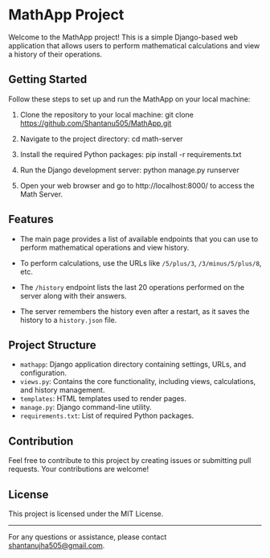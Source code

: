 # MathApp Project

Welcome to the MathApp project! This is a simple Django-based web application that allows users to perform mathematical calculations and view a history of their operations.

## Getting Started

Follow these steps to set up and run the MathApp on your local machine:

1. Clone the repository to your local machine: git clone https://github.com/Shantanu505/MathApp.git

2. Navigate to the project directory: cd math-server

3. Install the required Python packages: pip install -r requirements.txt

4. Run the Django development server:  python manage.py runserver
  
5. Open your web browser and go to http://localhost:8000/ to access the Math Server.

## Features

- The main page provides a list of available endpoints that you can use to perform mathematical operations and view history.

- To perform calculations, use the URLs like `/5/plus/3`, `/3/minus/5/plus/8`, etc.

- The `/history` endpoint lists the last 20 operations performed on the server along with their answers.

- The server remembers the history even after a restart, as it saves the history to a `history.json` file.

## Project Structure

- `mathapp`: Django application directory containing settings, URLs, and configuration.
- `views.py`: Contains the core functionality, including views, calculations, and history management.
- `templates`: HTML templates used to render pages.
- `manage.py`: Django command-line utility.
- `requirements.txt`: List of required Python packages.

## Contribution

Feel free to contribute to this project by creating issues or submitting pull requests. Your contributions are welcome!

## License

This project is licensed under the MIT License.

---

For any questions or assistance, please contact shantanujha505@gmail.com.



